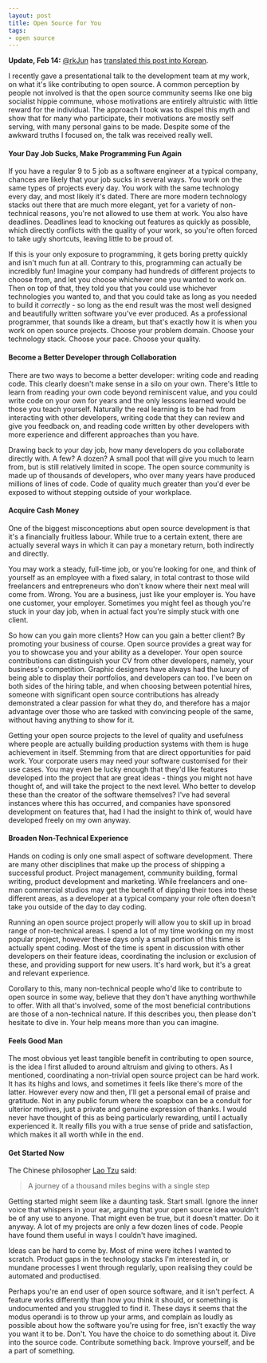 ```yaml
---
layout: post
title: Open Source for You
tags:
- open source
---
```


**Update, Feb 14:** [@rkJun](https://twitter.com/rkJun) has [translated this post into Korean](http://rkjun.wordpress.com/2012/02/13/open-source-for-you-korean_translate/).

I recently gave a presentational talk to the development team at my work, on what it's like contributing to open source. A common perception by people not involved is that the open source community seems like one big socialist hippie commune, whose motivations are entirely altruistic with little reward for the individual. The approach I took was to dispel this myth and show that for many who participate, their motivations are mostly self serving, with many personal gains to be made. Despite some of the awkward truths I focused on, the talk was received really well.

#### Your Day Job Sucks, Make Programming Fun Again

If you have a regular 9 to 5 job as a software engineer at a typical company, chances are likely that your job sucks in several ways. You work on the same types of projects every day. You work with the same technology every day, and most likely it's dated. There are more modern technology stacks out there that are much more elegant, yet for a variety of non-technical reasons, you're not allowed to use them at work. You also have deadlines. Deadlines lead to knocking out features as quickly as possible, which directly conflicts with the quality of your work, so you're often forced to take ugly shortcuts, leaving little to be proud of.

If this is your only exposure to programming, it gets boring pretty quickly and isn't much fun at all. Contrary to this, programming can actually be incredibly fun! Imagine your company had hundreds of different projects to choose from, and let you choose whichever one you wanted to work on. Then on top of that, they told you that you could use whichever technologies you wanted to, and that you could take as long as you needed to build it _correctly_ - so long as the end result was the most well designed and beautifully written software you've ever produced. As a professional programmer, that sounds like a dream, but that's exactly how it is when you work on open source projects. Choose your problem domain. Choose your technology stack. Choose your pace. Choose your quality.

#### Become a Better Developer through Collaboration

There are two ways to become a better developer: writing code and reading code. This clearly doesn't make sense in a silo on your own. There's little to learn from reading your own code beyond reminiscent value, and you could write code on your own for years and the only lessons learned would be those you teach yourself. Naturally the real learning is to be had from interacting with other developers, writing code that they can review and give you feedback on, and reading code written by other developers with more experience and different approaches than you have.

Drawing back to your day job, how many developers do you collaborate directly with. A few? A dozen? A small pool that will give you much to learn from, but is still relatively limited in scope. The open source community is made up of thousands of developers, who over many years have produced millions of lines of code. Code of quality much greater than you'd ever be exposed to without stepping outside of your workplace.

#### Acquire Cash Money

One of the biggest misconceptions abut open source development is that it's a financially fruitless labour. While true to a certain extent, there are actually several ways in which it can pay a monetary return, both indirectly and directly.

You may work a steady, full-time job, or you're looking for one, and think of yourself as an employee with a fixed salary, in total contrast to those wild freelancers and entrepreneurs who don't know where their next meal will come from. Wrong. You are a business, just like your employer is. You have one customer, your employer. Sometimes you might feel as though you're stuck in your day job, when in actual fact you're simply stuck with one client.

So how can you gain more clients? How can you gain a better client? By promoting your business of course. Open source provides a great way for you to showcase you and your ability as a developer. Your open source contributions can distinguish your CV from other developers, namely, your business's competition. Graphic designers have always had the luxury of being able to display their portfolios, and developers can too. I've been on both sides of the hiring table, and when choosing between potential hires, someone with significant open source contributions has already demonstrated a clear passion for what they do, and therefore has a major advantage over those who are tasked with convincing people of the same, without having anything to show for it.

Getting your open source projects to the level of quality and usefulness where people are actually building production systems with them is huge achievement in itself. Stemming from that are direct opportunities for paid work. Your corporate users may need your software customised for their use cases. You may even be lucky enough that they'd like features developed into the project that are great ideas - things you might not have thought of, and will take the project to the next level. Who better to develop these than the creator of the software themselves? I've had several instances where this has occurred, and companies have sponsored development on features that, had I had the insight to think of, would have developed freely on my own anyway.

#### Broaden Non-Technical Experience

Hands on coding is only one small aspect of software development. There are many other disciplines that make up the process of shipping a successful product. Project management, community building, formal writing, product development and marketing. While freelancers and one-man commercial studios may get the benefit of dipping their toes into these different areas, as a developer at a typical company your role often doesn't take you outside of the day to day coding.

Running an open source project properly will allow you to skill up in broad range of non-technical areas. I spend a lot of my time working on my most popular project, however these days only a small portion of this time is actually spent coding. Most of the time is spent in discussion with other developers on their feature ideas, coordinating the inclusion or exclusion of these, and providing support for new users. It's hard work, but it's a great and relevant experience.

Corollary to this, many non-technical people who'd like to contribute to open source in some way, believe that they don't have anything worthwhile to offer. With all that's involved, some of the most beneficial contributions are those of a non-technical nature. If this describes you, then please don't hesitate to dive in. Your help means more than you can imagine.

#### Feels Good Man

The most obvious yet least tangible benefit in contributing to open source, is the idea I first alluded to around altruism and giving to others. As I mentioned, coordinating a non-trivial open source project can be hard work. It has its highs and lows, and sometimes it feels like there's more of the latter. However every now and then, I'll get a personal email of praise and gratitude. Not in any public forum where the soapbox can be a conduit for ulterior motives, just a private and genuine expression of thanks. I would never have thought of this as being particularly rewarding, until I actually experienced it. It really fills you with a true sense of pride and satisfaction, which makes it all worth while in the end.

#### Get Started Now

The Chinese philosopher [Lao Tzu](http://en.wikipedia.org/wiki/Laozi) said:

> A journey of a thousand miles begins with a single step

Getting started might seem like a daunting task. Start small. Ignore the inner voice that whispers in your ear, arguing that your open source idea wouldn't be of any use to anyone. That might even be true, but it doesn't matter. Do it anyway. A lot of my projects are only a few dozen lines of code. People have found them useful in ways I couldn't have imagined.

Ideas can be hard to come by. Most of mine were itches I wanted to scratch. Product gaps in the technology stacks I'm interested in, or mundane processes I went through regularly, upon realising they could be automated and productised.

Perhaps you're an end user of open source software, and it isn't perfect. A feature works differently than how you think it should, or something is undocumented and you struggled to find it. These days it seems that the modus operandi is to throw up your arms, and complain as loudly as possible about how the software you're using for free, isn't exactly the way you want it to be. Don't. You have the choice to do something about it. Dive into the source code. Contribute something back. Improve yourself, and be a part of something.
